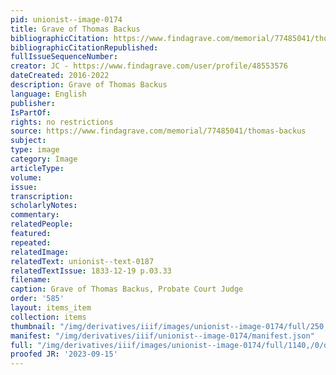 ```yaml
---
pid: unionist--image-0174
title: Grave of Thomas Backus
bibliographicCitation: https://www.findagrave.com/memorial/77485041/thomas-backus
bibliographicCitationRepublished: 
fullIssueSequenceNumber: 
creator: JC - https://www.findagrave.com/user/profile/48553576
dateCreated: 2016-2022
description: Grave of Thomas Backus
language: English
publisher: 
IsPartOf: 
rights: no restrictions
source: https://www.findagrave.com/memorial/77485041/thomas-backus
subject: 
type: image
category: Image
articleType: 
volume: 
issue: 
transcription: 
scholarlyNotes: 
commentary: 
relatedPeople: 
featured: 
repeated: 
relatedImage: 
relatedText: unionist--text-0187
relatedTextIssue: 1833-12-19 p.03.33
filename: 
caption: Grave of Thomas Backus, Probate Court Judge
order: '585'
layout: items_item
collection: items
thumbnail: "/img/derivatives/iiif/images/unionist--image-0174/full/250,/0/default.jpg"
manifest: "/img/derivatives/iiif/unionist--image-0174/manifest.json"
full: "/img/derivatives/iiif/images/unionist--image-0174/full/1140,/0/default.jpg"
proofed JR: '2023-09-15'
---
```

